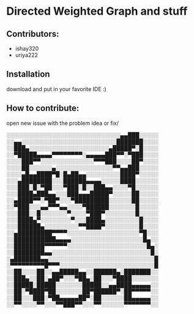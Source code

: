 # Directed Weighted Graph and stuff

## Contributors:
* ishay320
* uriya222

## Installation
download and put in your favorite IDE :)

## How to contribute:
open new issue with the problem idea or fix/

░░░░░░░░░░░░░░░░░░░░░░░░░░░░░░▄▄███░░░░░  
░░▄▄░░░░░░░░░░░░░░░░░░░░░░░░░███████░░░░  
░░███▄░░░░░░░░░░░░░░░░░░░░░▄█████▀░█░░░░  
░░▀█████▄▄▄▄▀▀▀▀▀▀▀▀░▄▄▄▄▄███▀▀░▀███░░░░  
░░░░███▀▀░░░░░░░░░░░░░░▀▀▀███░░░░██▀░░░░  
░░░░██░░░░░░▄░░░░░░░░░░░░░░░▀▀▄▄███░░░░░  
░░░░▄█▄▄████▀█░█▄██▄▄░░░░░░░░░████▀░░░░░  
░░░▄████████░░░██████▄▄▄▄░░░░░████░░░░░░  
░░░███░█░▀██░░░▀███░█░░███▄▄░░░░▀█░░░░░░  
░░░████▄███▄▄░░░███▄▄▄█████▀░░░░░██░░░░░  
░░▄████▀▀░▀██▀░░░▀█████████░░░░░░██░░░░░  
░░▀███░░░▄▄▀▀▀▄▄░░░░▀██████░░░░░░░█░░░░░  
░░░███░░█░░░░░░░▀░░░░▀███▀░░░░░░░░█░░░░░  
░░░████▄▀░░░░░░░░▀░░░████▄░░░░░░░░░█░░░░  
░░░██████▄░░░░░░░░░▀▀████▀░░░░░░░░░█░░░░  
░░▄█████████▀▀▀▀░░░░░░░░░░░░░░░░░░░▀█░░░  
░░███████████▄▄▄▄░░░░░░░░░░░░░░░░░░░█▄░░  
░░████████▀▀▀▀▀▀░░░░░░░░░░░░░░░░░░░░░█▄░  
░░████████▄▄░░░░░░░░░░░░░░░░░░░░░░░░░░█░  
░▄███████▄▄░░░░░░░░░░░░░░░░░░░░░░░░░░░░█  
░▀▀▀▀▀▀▀▀▀█▀▀▀░░░░░░░░░░░░░░░░░░░░░░░░░█  
░░██░░░░██░░▄▄█████▄▄░░██████▄░███████░░  
░░███▄░░██░▄██▀░░░▀██▄░██░░░▀████░░░░░░░  
░░█████░█████░░░░░░░█████░░▄▄████▄▄▄▄▄░░  
░░██░▀████▀██░░░░░░░██▀██████▀░██▀▀▀▀▀░░  
░░██░░░███░▀██▄▄▄▄▄██▀░██░░░░░░██▄▄▄▄▄░░  
░░▀▀░░░░▀▀░░░▀▀███▀▀░░░▀▀░░░░░░▀▀▀▀▀▀▀░░  
